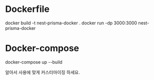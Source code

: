 # Dockerfile
docker build -t nest-prisma-docker . 
docker run -dp 3000:3000 nest-prisma-docker

# Docker-compose
docker-compose up --build

알아서 사용에 맞게 커스터마이징 하세요.

